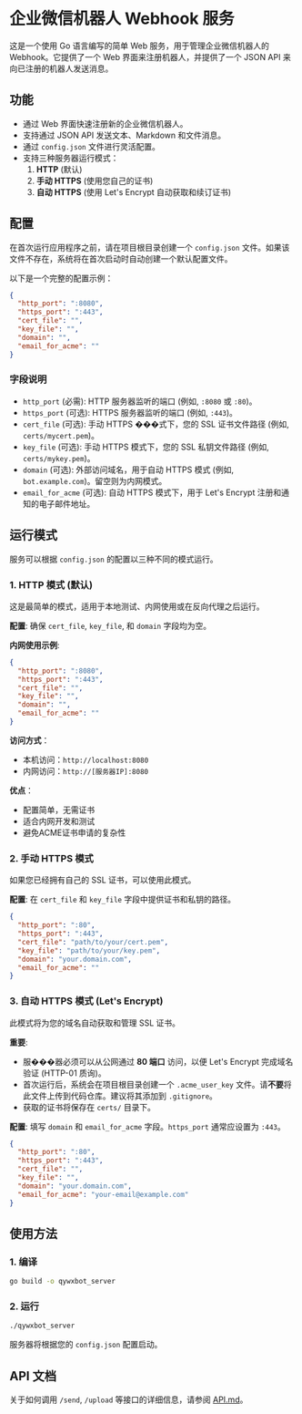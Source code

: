 # 企业微信机器人 Webhook 服务

这是一个使用 Go 语言编写的简单 Web 服务，用于管理企业微信机器人的 Webhook。它提供了一个 Web 界面来注册机器人，并提供了一个 JSON API 来向已注册的机器人发送消息。

## 功能

- 通过 Web 界面快速注册新的企业微信机器人。
- 支持通过 JSON API 发送文本、Markdown 和文件消息。
- 通过 `config.json` 文件进行灵活配置。
- 支持三种服务器运行模式：
  1.  **HTTP** (默认)
  2.  **手动 HTTPS** (使用您自己的证书)
  3.  **自动 HTTPS** (使用 Let's Encrypt 自动获取和续订证书)

## 配置

在首次运行应用程序之前，请在项目根目录创建一个 `config.json` 文件。如果该文件不存在，系统将在首次启动时自动创建一个默认配置文件。

以下是一个完整的配置示例：

```json
{
  "http_port": ":8080",
  "https_port": ":443",
  "cert_file": "",
  "key_file": "",
  "domain": "",
  "email_for_acme": ""
}
```

### 字段说明

- `http_port` (必需): HTTP 服务器监听的端口 (例如, `:8080` 或 `:80`)。
- `https_port` (可选): HTTPS 服务器监听的端口 (例如, `:443`)。
- `cert_file` (可选): 手动 HTTPS ���式下，您的 SSL 证书文件路径 (例如, `certs/mycert.pem`)。
- `key_file` (可选): 手动 HTTPS 模式下，您的 SSL 私钥文件路径 (例如, `certs/mykey.pem`)。
- `domain` (可选): 外部访问域名，用于自动 HTTPS 模式 (例如, `bot.example.com`)。留空则为内网模式。
- `email_for_acme` (可选): 自动 HTTPS 模式下，用于 Let's Encrypt 注册和通知的电子邮件地址。

## 运行模式

服务可以根据 `config.json` 的配置以三种不同的模式运行。

### 1. HTTP 模式 (默认)

这是最简单的模式，适用于本地测试、内网使用或在反向代理之后运行。

**配置**:
确保 `cert_file`, `key_file`, 和 `domain` 字段均为空。

**内网使用示例**:
```json
{
  "http_port": ":8080",
  "https_port": ":443",
  "cert_file": "",
  "key_file": "",
  "domain": "",
  "email_for_acme": ""
}
```

**访问方式**：
- 本机访问：`http://localhost:8080`
- 内网访问：`http://[服务器IP]:8080`

**优点**：
- 配置简单，无需证书
- 适合内网开发和测试
- 避免ACME证书申请的复杂性

### 2. 手动 HTTPS 模式

如果您已经拥有自己的 SSL 证书，可以使用此模式。

**配置**:
在 `cert_file` 和 `key_file` 字段中提供证书和私钥的路径。

```json
{
  "http_port": ":80",
  "https_port": ":443",
  "cert_file": "path/to/your/cert.pem",
  "key_file": "path/to/your/key.pem",
  "domain": "your.domain.com",
  "email_for_acme": ""
}
```

### 3. 自动 HTTPS 模式 (Let's Encrypt)

此模式将为您的域名自动获取和管理 SSL 证书。

**重要**:
- 服���器必须可以从公网通过 **80 端口** 访问，以便 Let's Encrypt 完成域名验证 (HTTP-01 质询)。
- 首次运行后，系统会在项目根目录创建一个 `.acme_user_key` 文件。请**不要**将此文件上传到代码仓库。建议将其添加到 `.gitignore`。
- 获取的证书将保存在 `certs/` 目录下。

**配置**:
填写 `domain` 和 `email_for_acme` 字段。`https_port` 通常应设置为 `:443`。

```json
{
  "http_port": ":80",
  "https_port": ":443",
  "cert_file": "",
  "key_file": "",
  "domain": "your.domain.com",
  "email_for_acme": "your-email@example.com"
}
```

## 使用方法

### 1. 编译

```bash
go build -o qywxbot_server
```

### 2. 运行

```bash
./qywxbot_server
```

服务器将根据您的 `config.json` 配置启动。

## API 文档

关于如何调用 `/send`, `/upload` 等接口的详细信息，请参阅 [API.md](API.md)。
